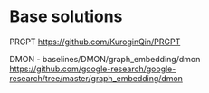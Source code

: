 # Base solutions

PRGPT
https://github.com/KuroginQin/PRGPT

DMON - baselines/DMON/graph_embedding/dmon
https://github.com/google-research/google-research/tree/master/graph_embedding/dmon
